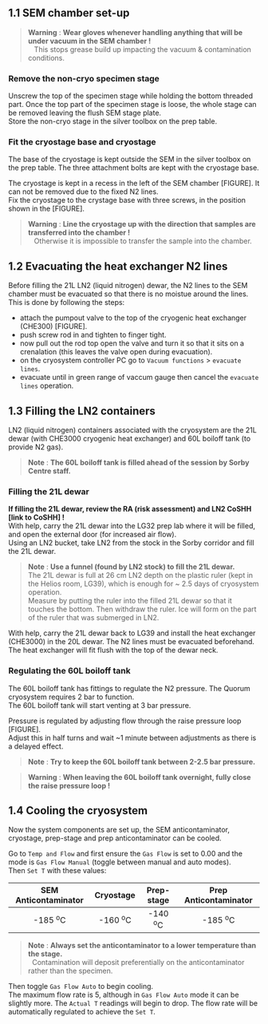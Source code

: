 ## 1.1 SEM chamber set-up
> **Warning** : **Wear gloves whenever handling anything that will be under vacuum in the SEM chamber !**  
> &nbsp;&nbsp; This stops grease build up impacting the vacuum & contamination conditions.  

### Remove the non-cryo specimen stage
Unscrew the top of the specimen stage while holding the bottom threaded part. Once the top part of the specimen stage is loose, the whole stage can be removed leaving the flush SEM stage plate.  
Store the non-cryo stage in the silver toolbox on the prep table.
### Fit the cryostage base and cryostage
The base of the cryostage is kept outside the SEM in the silver toolbox on the prep table. The three attachment bolts are kept with the cryostage base.  

The cryostage is kept in a recess in the left of the SEM chamber [FIGURE]. It can not be removed due to the fixed N2 lines.  
Fix the cryostage to the crystage base with three screws, in the position shown in the [FIGURE].  

> **Warning** : **Line the cryostage up with the direction that samples are transferred into the chamber !**  
> &nbsp;&nbsp; Otherwise it is impossible to transfer the sample into the chamber.  

## 1.2 Evacuating the heat exchanger N2 lines  
Before filling the 21L LN2 (liquid nitrogen) dewar, the N2 lines to the SEM chamber must be evacuated so that there is no moistue around the lines.  
This is done by following the steps:
  - attach the pumpout valve to the top of the cryogenic heat exchanger (CHE300) [FIGURE].  
  - push screw rod in and tighten to finger tight.  
  - now pull out the rod top open the valve and turn it so that it sits on a crenalation (this leaves the valve open during evacuation).  
  - on the cryosystem controller PC go to `Vacuum functions` > `evacuate lines`.  
  - evacuate until in green range of vaccum gauge then cancel the `evacuate lines` operation.  

## 1.3 Filling the LN2 containers
LN2 (liquid nitrogen) containers associated with the cryosystem are the 21L dewar (with CHE3000 cryogenic heat exchanger) and 60L boiloff tank (to provide N2 gas).  
> **Note**
> : **The 60L boiloff tank is filled ahead of the session by Sorby Centre staff.**  

### Filling the 21L dewar
**If filling the 21L dewar, review the RA (risk assessment) and LN2 CoSHH [link to CoSHH] !**  
With help, carry the 21L dewar into the LG32 prep lab where it will be filled, and open the external door (for increased air flow).  
Using an LN2 bucket, take LN2 from the stock in the Sorby corridor and fill the 21L dewar. 
> **Note** : **Use a funnel (found by LN2 stock) to fill the 21L dewar.**  
> The 21L dewar is full at 26 cm LN2 depth on the plastic ruler (kept in the Helios room, LG39), which is enough for ~ 2.5 days of cryosystem operation.  
> Measure by putting the ruler into the filled 21L dewar so that it touches the bottom. Then withdraw the ruler. Ice will form on the part of the ruler that was submerged in LN2.  

With help, carry the 21L dewar back to LG39 and install the heat exchanger (CHE3000) in the 20L dewar. The N2 lines must be evacuated beforehand.  
The heat exchanger will fit flush with the top of the dewar neck.  

### Regulating the 60L boiloff tank
The 60L boiloff tank has fittings to regulate the N2 pressure.
The Quorum cryosystem requires 2 bar to function.  
The 60L boiloff tank will start venting at 3 bar pressure.  

Pressure is regulated by adjusting flow through the raise pressure loop [FIGURE].  
Adjust this in half turns and wait ~1 minute between adjustments as there is a delayed effect.  

> **Note**
>  : **Try to keep the 60L boiloff tank between 2-2.5 bar pressure.**  

> **Warning**
> : **When leaving the 60L boiloff tank overnight, fully close the raise pressure loop !**

## 1.4 Cooling the cryosystem  
Now the system components are set up, the SEM anticontaminator, cryostage, prep-stage and prep anticontaminator can be cooled.

Go to `Temp and Flow` and first ensure the `Gas Flow` is set to 0.00 and the mode is `Gas Flow Manual` (toggle between manual and auto modes).  
Then `Set T` with these values:  

| SEM Anticontaminator | Cryostage | Prep-stage | Prep Anticontaminator |  
| :---: | :---: | :---: | :---: | 
| -185 <sup>o</sup>C | -160 <sup>o</sup>C | -140 <sup>o</sup>C |  -185 <sup>o</sup>C |  

> **Note**
> : **Always set the anticontaminator to a lower temperature than the stage.**  
> &nbsp; Contamination will deposit preferentially on the anticontaminator rather than the specimen.  

Then toggle `Gas Flow Auto` to begin cooling.  
The maximum flow rate is 5, although in `Gas Flow Auto` mode it can be slightly more.
The `Actual T` readings will begin to drop. The flow rate will be automatically regulated to achieve the `Set T`.  
